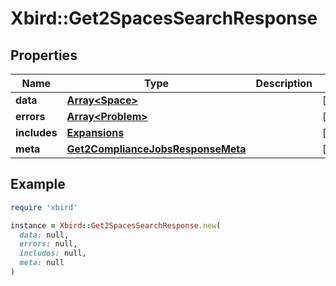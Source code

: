 # Xbird::Get2SpacesSearchResponse

## Properties

| Name | Type | Description | Notes |
| ---- | ---- | ----------- | ----- |
| **data** | [**Array&lt;Space&gt;**](Space.md) |  | [optional] |
| **errors** | [**Array&lt;Problem&gt;**](Problem.md) |  | [optional] |
| **includes** | [**Expansions**](Expansions.md) |  | [optional] |
| **meta** | [**Get2ComplianceJobsResponseMeta**](Get2ComplianceJobsResponseMeta.md) |  | [optional] |

## Example

```ruby
require 'xbird'

instance = Xbird::Get2SpacesSearchResponse.new(
  data: null,
  errors: null,
  includes: null,
  meta: null
)
```

